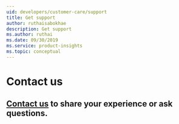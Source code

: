 ```yaml
---
uid: developers/customer-care/support
title: Get support 
author: ruthaisabokhae
description: Get support 
ms.author: ruthai
ms.date: 09/30/2019
ms.service: product-insights
ms.topic: conceptual
---
```


# Contact us 

## [Contact us](https://community.dynamics.com/365/product-insights/f/dynamics-365-product-insights-forum) to share your experience or ask questions.
